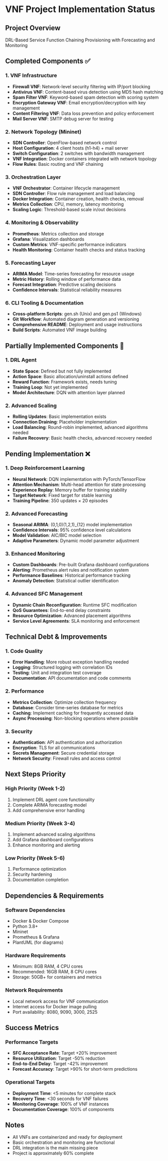 # VNF Project Implementation Status

## Project Overview
DRL-Based Service Function Chaining Provisioning with Forecasting and Monitoring

## Completed Components ✅

### 1. VNF Infrastructure
- **Firewall VNF**: Network-level security filtering with IP/port blocking
- **Antivirus VNF**: Content-based virus detection using MD5 hash matching
- **Spam Filter VNF**: Keyword-based spam detection with scoring system
- **Encryption Gateway VNF**: Email encryption/decryption with key management
- **Content Filtering VNF**: Data loss prevention and policy enforcement
- **Mail Server VNF**: SMTP debug server for testing

### 2. Network Topology (Mininet)
- **SDN Controller**: OpenFlow-based network control
- **Host Configuration**: 4 client hosts (h1-h4) + mail server
- **Switch Configuration**: 2 switches with bandwidth management
- **VNF Integration**: Docker containers integrated with network topology
- **Flow Rules**: Basic routing and VNF chaining

### 3. Orchestration Layer
- **VNF Orchestrator**: Container lifecycle management
- **SDN Controller**: Flow rule management and load balancing
- **Docker Integration**: Container creation, health checks, removal
- **Metrics Collection**: CPU, memory, latency monitoring
- **Scaling Logic**: Threshold-based scale in/out decisions

### 4. Monitoring & Observability
- **Prometheus**: Metrics collection and storage
- **Grafana**: Visualization dashboards
- **Custom Metrics**: VNF-specific performance indicators
- **Health Monitoring**: Container health checks and status tracking

### 5. Forecasting Layer
- **ARIMA Model**: Time-series forecasting for resource usage
- **Metric History**: Rolling window of performance data
- **Forecast Integration**: Predictive scaling decisions
- **Confidence Intervals**: Statistical reliability measures

### 6. CLI Tooling & Documentation
- **Cross-platform Scripts**: gen.sh (Unix) and gen.ps1 (Windows)
- **Git Workflow**: Automated diagram generation and versioning
- **Comprehensive README**: Deployment and usage instructions
- **Build Scripts**: Automated VNF image building

## Partially Implemented Components 🔄

### 1. DRL Agent
- **State Space**: Defined but not fully implemented
- **Action Space**: Basic allocation/uninstall actions defined
- **Reward Function**: Framework exists, needs tuning
- **Training Loop**: Not yet implemented
- **Model Architecture**: DQN with attention layer planned

### 2. Advanced Scaling
- **Rolling Updates**: Basic implementation exists
- **Connection Draining**: Placeholder implementation
- **Load Balancing**: Round-robin implemented, advanced algorithms needed
- **Failure Recovery**: Basic health checks, advanced recovery needed

## Pending Implementation ❌

### 1. Deep Reinforcement Learning
- **Neural Network**: DQN implementation with PyTorch/TensorFlow
- **Attention Mechanism**: Multi-head attention for state processing
- **Experience Replay**: Memory buffer for training stability
- **Target Network**: Fixed target for stable learning
- **Training Pipeline**: 350 updates × 20 episodes

### 2. Advanced Forecasting
- **Seasonal ARIMA**: (0,1,0)(1,2,1)_{12} model implementation
- **Confidence Intervals**: 95% confidence level calculations
- **Model Validation**: AIC/BIC model selection
- **Adaptive Parameters**: Dynamic model parameter adjustment

### 3. Enhanced Monitoring
- **Custom Dashboards**: Pre-built Grafana dashboard configurations
- **Alerting**: Prometheus alert rules and notification system
- **Performance Baselines**: Historical performance tracking
- **Anomaly Detection**: Statistical outlier identification

### 4. Advanced SFC Management
- **Dynamic Chain Reconfiguration**: Runtime SFC modification
- **QoS Guarantees**: End-to-end delay constraints
- **Resource Optimization**: Advanced placement algorithms
- **Service Level Agreements**: SLA monitoring and enforcement

## Technical Debt & Improvements

### 1. Code Quality
- **Error Handling**: More robust exception handling needed
- **Logging**: Structured logging with correlation IDs
- **Testing**: Unit and integration test coverage
- **Documentation**: API documentation and code comments

### 2. Performance
- **Metrics Collection**: Optimize collection frequency
- **Database**: Consider time-series database for metrics
- **Caching**: Implement caching for frequently accessed data
- **Async Processing**: Non-blocking operations where possible

### 3. Security
- **Authentication**: API authentication and authorization
- **Encryption**: TLS for all communications
- **Secrets Management**: Secure credential storage
- **Network Security**: Firewall rules and access control

## Next Steps Priority

### High Priority (Week 1-2)
1. Implement DRL agent core functionality
2. Complete ARIMA forecasting model
3. Add comprehensive error handling

### Medium Priority (Week 3-4)
1. Implement advanced scaling algorithms
2. Add Grafana dashboard configurations
3. Enhance monitoring and alerting

### Low Priority (Week 5-6)
1. Performance optimization
2. Security hardening
3. Documentation completion

## Dependencies & Requirements

### Software Dependencies
- Docker & Docker Compose
- Python 3.8+
- Mininet
- Prometheus & Grafana
- PlantUML (for diagrams)

### Hardware Requirements
- Minimum: 8GB RAM, 4 CPU cores
- Recommended: 16GB RAM, 8 CPU cores
- Storage: 50GB+ for containers and metrics

### Network Requirements
- Local network access for VNF communication
- Internet access for Docker image pulling
- Port availability: 8080, 9090, 3000, 2525

## Success Metrics

### Performance Targets
- **SFC Acceptance Rate**: Target +20% improvement
- **Resource Utilization**: Target -50% reduction
- **End-to-End Delay**: Target -42% improvement
- **Forecast Accuracy**: Target >90% for short-term predictions

### Operational Targets
- **Deployment Time**: <5 minutes for complete stack
- **Recovery Time**: <30 seconds for VNF failures
- **Monitoring Coverage**: 100% of VNF instances
- **Documentation Coverage**: 100% of components

## Notes
- All VNFs are containerized and ready for deployment
- Basic orchestration and monitoring are functional
- DRL integration is the main missing piece
- Project is approximately 60% complete
